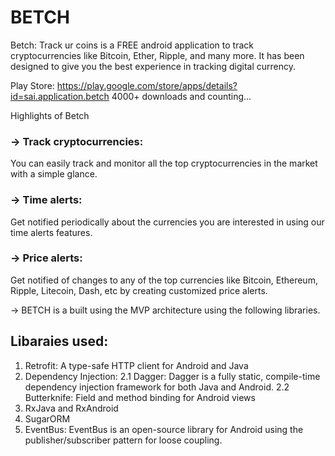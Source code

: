 # BETCH

Betch: Track ur coins is a FREE android application to track cryptocurrencies like Bitcoin, Ether, Ripple, and many more. It has been designed to give you the best experience in tracking digital currency.

Play Store: https://play.google.com/store/apps/details?id=sai.application.betch
4000+ downloads and counting...

Highlights of Betch

### -> Track cryptocurrencies: 
You can easily track and monitor all the top cryptocurrencies in the market with a simple glance. 

### -> Time alerts: 
Get notified periodically about the currencies you are interested in using our time alerts features.

### -> Price alerts: 
Get notified of changes to any of the top currencies like Bitcoin, Ethereum, Ripple, Litecoin, Dash, etc by creating customized price alerts.

-> BETCH is a built using the MVP architecture using the following libraries.

## Libaraies used:

1. Retrofit: A type-safe HTTP client for Android and Java
2. Dependency Injection:
  2.1 Dagger: Dagger is a fully static, compile-time dependency injection framework for both Java and Android.
  2.2 Butterknife: Field and method binding for Android views
3. RxJava and RxAndroid
4. SugarORM
5. EventBus: EventBus is an open-source library for Android using the publisher/subscriber pattern for loose coupling.  
